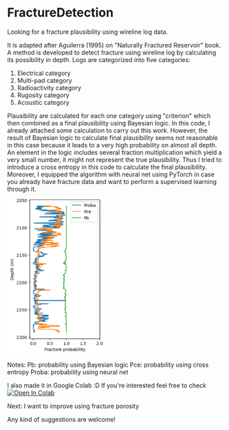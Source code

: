 # FractureDetection
Looking for a fracture plausibility using wireline log data.

It is adapted after Aguilerra (1995) on "Naturally Fractured Reservoir" book. A method is developed to detect fracture using wireline log by calculating its possibility in depth. Logs are categorized into five categories:
1. Electrical category
2. Multi-pad category
3. Radioactivity category
4. Rugosity category
5. Acoustic category

Plausibility are calculated for each one category using "criterion" which then combined as a final plausibility using Bayesian logic. In this code, I already attached some calculation to carry out this work. However, the result of Bayesian logic to calculate final plausibility seems not reasonable in this case because it leads to a very high probability on almost all depth. An element in the logic includes several fraction multiplication which yield a very small number, it might not represent the true plausibility. Thus I tried to introduce a cross entropy in this code to calculate the final plausibility. Moreover, I equipped the algorithm with neural net using PyTorch in case you already have fracture data and want to perform a supervised learning through it.

<img src="fracprob.png" height="360">

Notes:
Pb: probability using Bayesian logic
Pce: probability using cross entropy
Proba: probability using neural net

I also made it in Google Colab :D If you're interested feel free to check
[![Open In Colab](https://colab.research.google.com/assets/colab-badge.svg)](https://colab.research.google.com/github/lsaif/FractureDetection/)

Next: I want to improve using fracture porosity

Any kind of suggestions are welcome!
